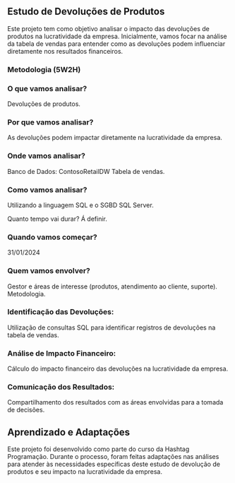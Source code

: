 ## Estudo de Devoluções de Produtos
Este projeto tem como objetivo analisar o impacto das devoluções de produtos na lucratividade da empresa. Inicialmente, vamos focar na análise da tabela de vendas para entender como as devoluções podem influenciar diretamente nos resultados financeiros.

### Metodologia (5W2H) 


### O que vamos analisar?

Devoluções de produtos.

### Por que vamos analisar?

As devoluções podem impactar diretamente na lucratividade da empresa.

### Onde vamos analisar?

Banco de Dados: ContosoRetailDW
Tabela de vendas.

### Como vamos analisar?

Utilizando a linguagem SQL e o SGBD SQL Server.

Quanto tempo vai durar?
Á definir.

### Quando vamos começar?

 31/01/2024
 
###  Quem vamos envolver?

Gestor e áreas de interesse (produtos, atendimento ao cliente, suporte).
Metodologia.

### Identificação das Devoluções:

Utilização de consultas SQL para identificar registros de devoluções na tabela de vendas.


### Análise de Impacto Financeiro:

Cálculo do impacto financeiro das devoluções na lucratividade da empresa.

### Comunicação dos Resultados:

Compartilhamento dos resultados com as áreas envolvidas para a tomada de decisões.



## Aprendizado e Adaptações
Este projeto foi desenvolvido como parte do curso da Hashtag Programação. Durante o processo, foram feitas adaptações nas análises para atender às necessidades específicas deste estudo de devolução de produtos e seu impacto na lucratividade da empresa.



